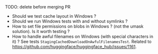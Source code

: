 TODO: delete before merging PR
- Should we test cache layout in Windows ?
- Should we run Windows tests with and without symlinks ? 
- How to set file permissions on blobs in Windows ? (not the umask solution). Is it worth testing ?
- How to handle awful filenames on Windows (with special characters in it) ? See tests `StagingCachedDownloadOnAwfulFilenamesTest`. Related to https://github.com/huggingface/huggingface_hub/issues/1161.